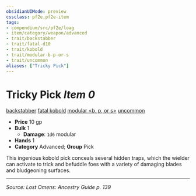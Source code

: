 ```yaml
---
obsidianUIMode: preview
cssclass: pf2e,pf2e-item
tags:
- compendium/src/pf2e/loag
- item/category/weapon/advanced
- trait/backstabber
- trait/fatal-d10
- trait/kobold
- trait/modular-b-p-or-s
- trait/uncommon
aliases: ["Tricky Pick"]
---
```

# Tricky Pick *Item 0*  
[backstabber](backstabber.md "Backstabber Weapon Trait")  [fatal <d10>](rules/traits/fatal-d10.md "Fatal Weapon Trait")  [kobold](kobold-b1.md "Kobold Ancestry & Heritage Trait")  [modular <b, p, or s>](rules/traits/modular-b-p-or-s-logm.md "Modular Weapon Trait")  [uncommon](uncommon.md "Uncommon Rarity Trait")  

- **Price** 10 gp
- **Bulk** 1
  - **Damage**: `1d6` modular
- **Hands** 1
- **Category** Advanced; **Group** Pick 

This ingenious kobold pick conceals several hidden traps, which the wielder can activate to trick and befuddle foes with a variety of damaging blades and bludgeoning surfaces.


---
*Source: Lost Omens: Ancestry Guide p. 139*